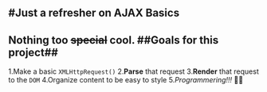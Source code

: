 #Just a refresher on AJAX Basics 
---
Nothing too ~~special~~ cool.
##Goals for this project##
---
1.Make a basic `XMLHttpRequest()`
2.**Parse** that request
3.**Render** that request to the `DOM`
4.Organize content to be easy to style
5.*Programmering!!!* 👻🚀

